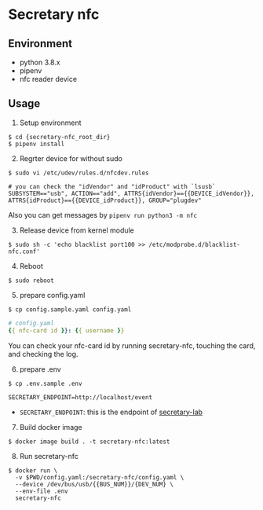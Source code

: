 # Secretary nfc

## Environment
- python 3.8.x
- pipenv
- nfc reader device

## Usage
1. Setup environment
```shell
$ cd {secretary-nfc_root_dir}
$ pipenv install
```

2. Regrter device for without sudo
```shell
$ sudo vi /etc/udev/rules.d/nfcdev.rules
```

```
# you can check the "idVendor" and "idProduct" with `lsusb`
SUBSYSTEM=="usb", ACTION=="add", ATTRS{idVendor}=={{DEVICE_idVendor}}, ATTRS{idProduct}=={{DEVICE_idProduct}}, GROUP="plugdev"
```

Also you can get messages by `pipenv run python3 -m nfc`

3. Release device from kernel module
```shell
$ sudo sh -c 'echo blacklist port100 >> /etc/modprobe.d/blacklist-nfc.conf'
```

4. Reboot
```shell
$ sudo reboot
```

5. prepare config.yaml

```shell
$ cp config.sample.yaml config.yaml
```

```yaml
# config.yaml
{{ nfc-card id }}: {{ username }}
```

You can check your nfc-card id by running secretary-nfc, touching the card, and checking the log.

6. prepare .env
```shell
$ cp .env.sample .env
```

```
SECRETARY_ENDPOINT=http://localhost/event
```

- `SECRETARY_ENDPOINT`: this is the endpoint of [secretary-lab](https://github.com/chez-shanpu/secretary)


7. Build docker image
```shell
$ docker image build . -t secretary-nfc:latest
```

8. Run secretary-nfc
```shell
$ docker run \
  -v $PWD/config.yaml:/secretary-nfc/config.yaml \
  --device /dev/bus/usb/{{BUS_NUM}}/{DEV_NUM} \
  --env-file .env
  secretary-nfc
```